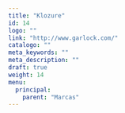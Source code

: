 ```yaml
---
title: "Klozure"
id: 14
logo: ""
link: "http://www.garlock.com/"
catalogo: ""
meta_keywords: ""
meta_description: ""
draft: true
weight: 14
menu:
  principal:
    parent: "Marcas"
---
```


